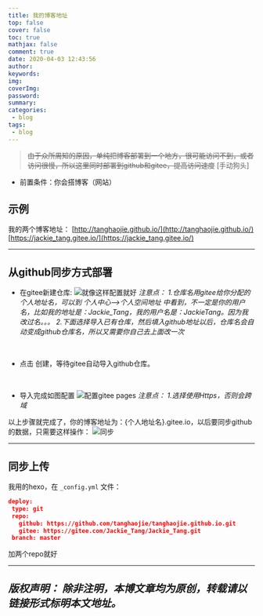 ```yaml
---
title: 我的博客地址
top: false
cover: false
toc: true
mathjax: false
comment: true
date: 2020-04-03 12:43:56
author:
keywords:
img:
coverImg:
password:
summary:
categories:
 - blog
tags:
 - blog
---
```


> ~~由于众所周知的原因，单纯把博客部署到一个地方，很可能访问不到，或者访问很慢，所以这里同时部署到github和gitee，提高访问速度~~ [手动狗头]

- 前置条件：你会搭博客（网站）
## 示例
 我的两个博客地址：
 [http://tanghaojie.github.io/](http://tanghaojie.github.io/)
 [https://jackie_tang.gitee.io/](https://jackie_tang.gitee.io/)
 <br/>

 ---
## 从github同步方式部署
 - 在gitee新建仓库:
 ![就像这样配置就好](https://gitee.com/Jackie_Tang/Jackie_Tang/blob/master/my_images/gitee_blog.png)
 *注意点：*
 *1.仓库名用gitee给你分配的个人地址名，可以到 个人中心-->个人空间地址 中看到，不一定是你的用户名，比如我的地址是：Jackie_Tang，我的用户名是：JackieTang。因为我改过名。。。*
 *2.下面选择导入已有仓库，然后填入github地址以后，仓库名会自动变成github仓库名，所以又需要你自己去上面改一次*
 <br/>

 - 点击 创建，等待gitee自动导入github仓库。
 <br/>
 
 - 导入完成如图配置
 ![配置gitee pages](https://gitee.com/Jackie_Tang/Jackie_Tang/blob/master/my_images/gitee_blog2.png)
 *注意点：*
 *1.选择使用Https，否则会跨域*

 以上步骤就完成了，你的博客地址为：{个人地址名}.gitee.io，以后要同步github的数据，只需要这样操作：
 ![同步](https://gitee.com/Jackie_Tang/Jackie_Tang/blob/master/my_images/gitee_blog3.png)

 ---

## 同步上传
 我用的hexo，在 `_config.yml` 文件：
 ```json
 deploy:
  type: git
  repo: 
    github: https://github.com/tanghaojie/tanghaojie.github.io.git
    gitee: https://gitee.com/Jackie_Tang/Jackie_Tang.git
  branch: master
 ```
 加两个repo就好

---
*版权声明：*
*除非注明，本博文章均为原创，转载请以链接形式标明本文地址。*
---
